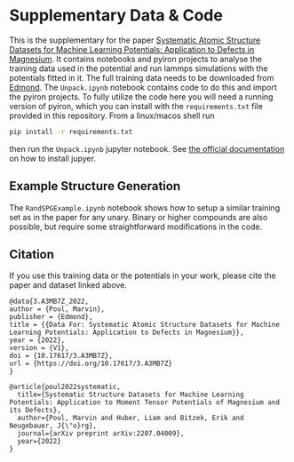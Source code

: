 # Supplementary Data & Code

This is the supplementary for the paper [Systematic Atomic Structure Datasets for Machine Learning Potentials: Application to Defects in Magnesium](https://arxiv.org/abs/2207.04009).
It contains notebooks and pyiron projects to analyse the training data used in the potential and run lammps simulations with the potentials fitted in it.
The full training data needs to be downloaded from [Edmond](https://edmond.mpdl.mpg.de/dataset.xhtml?persistentId=doi:10.17617/3.A3MB7Z).
The `Unpack.ipynb` notebook contains code to do this and import the pyiron projects.
To fully utilize the code here you will need a running version of pyiron, which you can install with the `requirements.txt` file provided in this repository.
From a linux/macos shell run
```bash
pip install -r requirements.txt
```
then run the `Unpack.ipynb` jupyter notebook.
See [the official documentation](https://jupyter.org/install) on how to install jupyer.

## Example Structure Generation

The `RandSPGExample.ipynb` notebook shows how to setup a similar training set as in the paper for any unary.  Binary or higher compounds are also possible, but require some straightforward modifications in the code.

## Citation

If you use this training data or the potentials in your work, please cite the paper and dataset linked above.

```
@data{3.A3MB7Z_2022,
author = {Poul, Marvin},
publisher = {Edmond},
title = {{Data For: Systematic Atomic Structure Datasets for Machine Learning Potentials: Application to Defects in Magnesium}},
year = {2022},
version = {V1},
doi = {10.17617/3.A3MB7Z},
url = {https://doi.org/10.17617/3.A3MB7Z}
}
```

```
@article{poul2022systematic,
  title={Systematic Structure Datasets for Machine Learning Potentials: Application to Moment Tensor Potentials of Magnesium and its Defects},
  author={Poul, Marvin and Huber, Liam and Bitzek, Erik and Neugebauer, J{\"o}rg},
  journal={arXiv preprint arXiv:2207.04009},
  year={2022}
}
```
